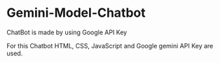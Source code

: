 # Gemini-Model-Chatbot
ChatBot is made by using Google API Key

For this Chatbot HTML, CSS, JavaScript and Google gemini API Key are used.
